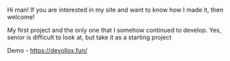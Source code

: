 Hi man! If you are interested in my site and want to know how I made it, then welcome!

My first project and the only one that I somehow continued to develop. Yes, senior is difficult to look at, but take it as a starting project

Demo - https://devollox.fun/
